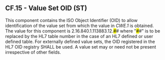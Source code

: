 ## CF.15 - Value Set OID (ST)

This component contains the ISO Object Identifier (OID) to allow identification of the value set from which the value in _CWE.1_ is obtained. The value for this component is 2.16.840.1.113883.12.<mark>#</mark># where "<mark>#</mark>#" is to be replaced by the HL7 table number in the case of an HL7 defined or user defined table. For externally defined value sets, the OID registered in the HL7 OID registry SHALL be used. A value set may or need not be present irrespective of other fields.
